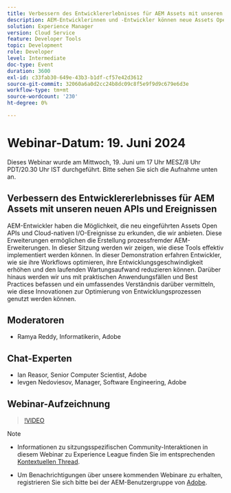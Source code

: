 ```yaml
---
title: Verbessern des Entwicklererlebnisses für AEM Assets mit unseren neuen APIs und Ereignissen
description: AEM-Entwicklerinnen und -Entwickler können neue Assets Open APIs und Cloud-native I/O-Ereignisse erkunden, um prozessexterne AEM-Erweiterungen zu erstellen, Workflows zu optimieren, die Entwicklungsgeschwindigkeit zu erhöhen und die Wartungszeit zu reduzieren. Dabei werden praktische Anwendungsfälle und Best Practices demonstriert.
solution: Experience Manager
version: Cloud Service
feature: Developer Tools
topic: Development
role: Developer
level: Intermediate
doc-type: Event
duration: 3600
exl-id: c33fab30-649e-43b3-b1df-cf57e42d3612
source-git-commit: 32060a6a0d2cc24b8dc09c8f5e9f9d9c679e6d3e
workflow-type: tm+mt
source-wordcount: '230'
ht-degree: 0%

---
```


# Webinar-Datum: 19. Juni 2024

Dieses Webinar wurde am Mittwoch, 19. Juni um 17 Uhr MESZ/8 Uhr PDT/20.30 Uhr IST durchgeführt. Bitte sehen Sie sich die Aufnahme unten an.

## Verbessern des Entwicklererlebnisses für AEM Assets mit unseren neuen APIs und Ereignissen

AEM-Entwickler haben die Möglichkeit, die neu eingeführten Assets Open APIs und Cloud-nativen I/O-Ereignisse zu erkunden, die wir anbieten. Diese Erweiterungen ermöglichen die Erstellung prozessfremder AEM-Erweiterungen. In dieser Sitzung werden wir zeigen, wie diese Tools effektiv implementiert werden können. In dieser Demonstration erfahren Entwickler, wie sie ihre Workflows optimieren, ihre Entwicklungsgeschwindigkeit erhöhen und den laufenden Wartungsaufwand reduzieren können. Darüber hinaus werden wir uns mit praktischen Anwendungsfällen und Best Practices befassen und ein umfassendes Verständnis darüber vermitteln, wie diese Innovationen zur Optimierung von Entwicklungsprozessen genutzt werden können.

## Moderatoren

* Ramya Reddy, Informatikerin, Adobe

## Chat-Experten

* Ian Reasor, Senior Computer Scientist, Adobe
* Ievgen Nedoviesov, Manager, Software Engineering, Adobe

## Webinar-Aufzeichnung

>[!VIDEO](https://video.tv.adobe.com/v/3430198)

>[!NOTE]
> 
>* Informationen zu sitzungsspezifischen Community-Interaktionen in diesem Webinar zu Experience League finden Sie im entsprechenden [Kontextuellen Thread](https://adobe.ly/3UQXwFO).
>
>* Um Benachrichtigungen über unsere kommenden Webinare zu erhalten, registrieren Sie sich bitte bei der AEM-Benutzergruppe von [Adobe](https://aem-augs.adobe.com/).

